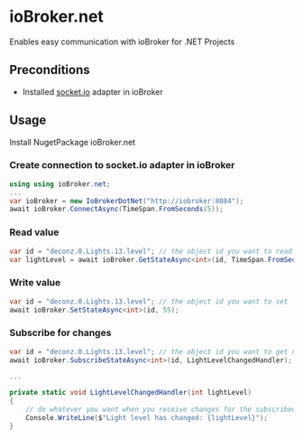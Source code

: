 # ioBroker.net
Enables easy communication with ioBroker for .NET Projects

## Preconditions

- Installed [socket.io](https://github.com/ioBroker/ioBroker.socketio/) adapter in ioBroker

## Usage

Install NugetPackage ioBroker.net

### Create connection to socket.io adapter in ioBroker
```c#
using using ioBroker.net;
...
var ioBroker = new IoBrokerDotNet("http://iobroker:8084");
await ioBroker.ConnectAsync(TimeSpan.FromSeconds(5));
```

### Read value
```c#
var id = "deconz.0.Lights.13.level"; // the object id you want to read
var lightLevel = await ioBroker.GetStateAsync<int>(id, TimeSpan.FromSeconds(5));
```

### Write value
```c#
var id = "deconz.0.Lights.13.level"; // the object id you want to set
await ioBroker.SetStateAsync<int>(id, 55);
```

### Subscribe for changes
```c#
var id = "deconz.0.Lights.13.level"; // the object id you want to get notifications if value changes
await ioBroker.SubscribeStateAsync<int>(id, LightLevelChangedHandler);

...

private static void LightLevelChangedHandler(int lightLevel)
{
    // do whatever you want when you receive changes for the subscribed value
    Console.WriteLine($"Light level has changed: {lightLevel}");
}
```